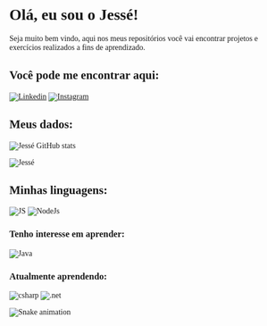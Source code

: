 <span style="font-family:ISOCPEUR;">

# Olá, eu sou o Jessé!

  Seja muito bem vindo, aqui nos meus repositórios você vai encontrar projetos e exercícios realizados a fins de aprendizado.
  
## Você pode me encontrar aqui:

[![Linkedin](https://img.shields.io/badge/LinkedIn-0077B5?style=for-the-badge&logo=linkedin&logoColor=white)](https://www.linkedin.com/in/jesse-muehlbauer/)
[![Instagram](https://img.shields.io/badge/Instagram-E4405F?style=for-the-badge&logo=instagram&logoColor=white)](https://www.instagram.com/jesseruan/)

## Meus dados:

![Jessé GitHub stats](https://github-readme-stats.vercel.app/api?username=jessebauer&show_icons=true&theme=tokyonight)
  
![Jessé](https://github-readme-stats.vercel.app/api/top-langs/?username=jessebauer&layout=compact&theme=tokyonight)

## Minhas linguagens:

  ![JS](https://img.shields.io/badge/JavaScript-F7DF1E?style=for-the-badge&logo=javascript&logoColor=black)
  ![NodeJs](https://img.shields.io/badge/Node.js-43853D?style=for-the-badge&logo=node.js&logoColor=white)
  
### Tenho interesse em aprender:

![Java](https://img.shields.io/badge/Java-ED8B00?style=for-the-badge&logo=java&logoColor=white)

  ### Atualmente aprendendo:
  
![csharp](https://img.shields.io/badge/C%23-239120?style=for-the-badge&logo=c-sharp&logoColor)
![.net](https://img.shields.io/badge/.NET-5C2D91?style=for-the-badge&logo=.net&logoColor=white)


![Snake animation](https://github.com/jessebauer/jessebauer/blob/output/github-contribution-grid-snake.svg)

